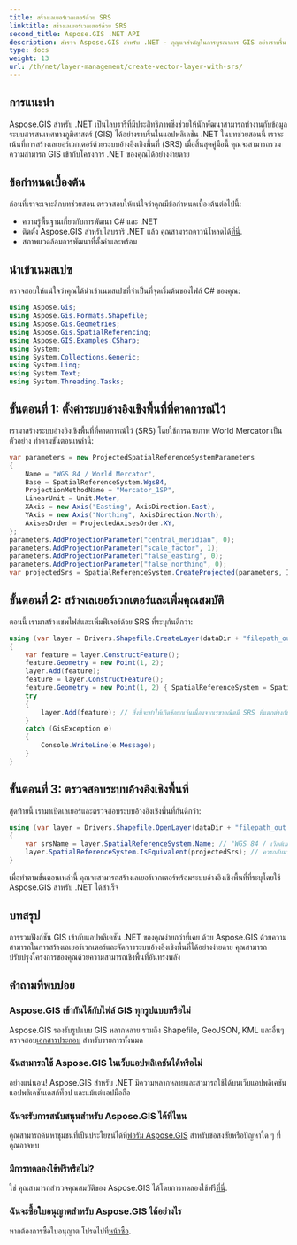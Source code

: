 ```yaml
---
title: สร้างเลเยอร์เวกเตอร์ด้วย SRS
linktitle: สร้างเลเยอร์เวกเตอร์ด้วย SRS
second_title: Aspose.GIS .NET API
description: สำรวจ Aspose.GIS สำหรับ .NET - กุญแจสำคัญในการบูรณาการ GIS อย่างราบรื่น สร้างเลเยอร์เวกเตอร์ได้อย่างง่ายดายด้วยระบบอ้างอิงเชิงพื้นที่ที่ระบุ ดาวน์โหลดเดี๋ยวนี้!
type: docs
weight: 13
url: /th/net/layer-management/create-vector-layer-with-srs/
---
```

## การแนะนำ
Aspose.GIS สำหรับ .NET เป็นไลบรารีที่มีประสิทธิภาพซึ่งช่วยให้นักพัฒนาสามารถทำงานกับข้อมูลระบบสารสนเทศทางภูมิศาสตร์ (GIS) ได้อย่างราบรื่นในแอปพลิเคชัน .NET ในบทช่วยสอนนี้ เราจะเน้นที่การสร้างเลเยอร์เวกเตอร์ด้วยระบบอ้างอิงเชิงพื้นที่ (SRS) เมื่อสิ้นสุดคู่มือนี้ คุณจะสามารถรวมความสามารถ GIS เข้ากับโครงการ .NET ของคุณได้อย่างง่ายดาย
## ข้อกำหนดเบื้องต้น
ก่อนที่เราจะเจาะลึกบทช่วยสอน ตรวจสอบให้แน่ใจว่าคุณมีข้อกำหนดเบื้องต้นต่อไปนี้:
- ความรู้พื้นฐานเกี่ยวกับการพัฒนา C# และ .NET
-  ติดตั้ง Aspose.GIS สำหรับไลบรารี .NET แล้ว คุณสามารถดาวน์โหลดได้[ที่นี่](https://releases.aspose.com/gis/net/).
- สภาพแวดล้อมการพัฒนาที่ตั้งค่าและพร้อม
## นำเข้าเนมสเปซ
ตรวจสอบให้แน่ใจว่าคุณได้นำเข้าเนมสเปซที่จำเป็นที่จุดเริ่มต้นของไฟล์ C# ของคุณ:
```csharp
using Aspose.Gis;
using Aspose.Gis.Formats.Shapefile;
using Aspose.Gis.Geometries;
using Aspose.Gis.SpatialReferencing;
using Aspose.GIS.Examples.CSharp;
using System;
using System.Collections.Generic;
using System.Linq;
using System.Text;
using System.Threading.Tasks;
```
## ขั้นตอนที่ 1: ตั้งค่าระบบอ้างอิงเชิงพื้นที่ที่คาดการณ์ไว้
เรามาสร้างระบบอ้างอิงเชิงพื้นที่ที่คาดการณ์ไว้ (SRS) โดยใช้การฉายภาพ World Mercator เป็นตัวอย่าง ทำตามขั้นตอนเหล่านี้:
```csharp
var parameters = new ProjectedSpatialReferenceSystemParameters
{
    Name = "WGS 84 / World Mercator",
    Base = SpatialReferenceSystem.Wgs84,
    ProjectionMethodName = "Mercator_1SP",
    LinearUnit = Unit.Meter,
    XAxis = new Axis("Easting", AxisDirection.East),
    YAxis = new Axis("Northing", AxisDirection.North),
    AxisesOrder = ProjectedAxisesOrder.XY,
};
parameters.AddProjectionParameter("central_meridian", 0);
parameters.AddProjectionParameter("scale_factor", 1);
parameters.AddProjectionParameter("false_easting", 0);
parameters.AddProjectionParameter("false_northing", 0);
var projectedSrs = SpatialReferenceSystem.CreateProjected(parameters, Identifier.Epsg(3395));
```
## ขั้นตอนที่ 2: สร้างเลเยอร์เวกเตอร์และเพิ่มคุณสมบัติ
ตอนนี้ เรามาสร้างเชพไฟล์และเพิ่มฟีเจอร์ด้วย SRS ที่ระบุกันดีกว่า:
```csharp
using (var layer = Drivers.Shapefile.CreateLayer(dataDir + "filepath_out.shp", new ShapefileOptions(), projectedSrs))
{
    var feature = layer.ConstructFeature();
    feature.Geometry = new Point(1, 2);
    layer.Add(feature);
    feature = layer.ConstructFeature();
    feature.Geometry = new Point(1, 2) { SpatialReferenceSystem = SpatialReferenceSystem.Nad83 };
    try
    {
        layer.Add(feature); // สิ่งนี้จะทำให้เกิดข้อยกเว้นเนื่องจากเรขาคณิตมี SRS ที่แตกต่างกัน
    }
    catch (GisException e)
    {
        Console.WriteLine(e.Message);
    }
}
```
## ขั้นตอนที่ 3: ตรวจสอบระบบอ้างอิงเชิงพื้นที่
สุดท้ายนี้ เรามาเปิดเลเยอร์และตรวจสอบระบบอ้างอิงเชิงพื้นที่กันดีกว่า:
```csharp
using (var layer = Drivers.Shapefile.OpenLayer(dataDir + "filepath_out.shp"))
{
    var srsName = layer.SpatialReferenceSystem.Name; // "WGS 84 / เวิลด์เมอร์เคเตอร์"
    layer.SpatialReferenceSystem.IsEquivalent(projectedSrs); // ควรกลับมาจริง
}
```
เมื่อทำตามขั้นตอนเหล่านี้ คุณจะสามารถสร้างเลเยอร์เวกเตอร์พร้อมระบบอ้างอิงเชิงพื้นที่ที่ระบุโดยใช้ Aspose.GIS สำหรับ .NET ได้สำเร็จ
## บทสรุป
การรวมฟังก์ชัน GIS เข้ากับแอปพลิเคชัน .NET ของคุณง่ายกว่าที่เคย ด้วย Aspose.GIS ด้วยความสามารถในการสร้างเลเยอร์เวกเตอร์และจัดการระบบอ้างอิงเชิงพื้นที่ได้อย่างง่ายดาย คุณสามารถปรับปรุงโครงการของคุณด้วยความสามารถเชิงพื้นที่อันทรงพลัง
## คำถามที่พบบ่อย
### Aspose.GIS เข้ากันได้กับไฟล์ GIS ทุกรูปแบบหรือไม่
 Aspose.GIS รองรับรูปแบบ GIS หลากหลาย รวมถึง Shapefile, GeoJSON, KML และอื่นๆ ตรวจสอบ[เอกสารประกอบ](https://reference.aspose.com/gis/net/) สำหรับรายการทั้งหมด
### ฉันสามารถใช้ Aspose.GIS ในเว็บแอปพลิเคชันได้หรือไม่
อย่างแน่นอน! Aspose.GIS สำหรับ .NET มีความหลากหลายและสามารถใช้ได้บนเว็บแอปพลิเคชัน แอปพลิเคชันเดสก์ท็อป และแม้แต่แอปมือถือ
### ฉันจะรับการสนับสนุนสำหรับ Aspose.GIS ได้ที่ไหน
 คุณสามารถค้นหาชุมชนที่เป็นประโยชน์ได้ที่[ฟอรัม Aspose.GIS](https://forum.aspose.com/c/gis/33) สำหรับข้อสงสัยหรือปัญหาใด ๆ ที่คุณอาจพบ
### มีการทดลองใช้ฟรีหรือไม่?
 ใช่ คุณสามารถสำรวจคุณสมบัติของ Aspose.GIS ได้โดยการทดลองใช้ฟรี[ที่นี่](https://releases.aspose.com/).
### ฉันจะซื้อใบอนุญาตสำหรับ Aspose.GIS ได้อย่างไร
 หากต้องการซื้อใบอนุญาต โปรดไปที่[หน้าซื้อ](https://purchase.aspose.com/buy).